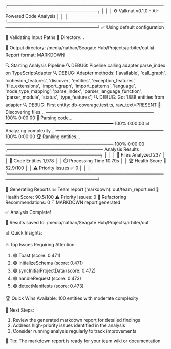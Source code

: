 ╭──────────────────────────────────────────────────────────────────────────────╮
│                                                                              │
│                 ⚙️  Valknut v0.1.0 - AI-Powered Code Analysis                 │
│                                                                              │
╰──────────────────────────────────────────────────────────────────────────────╯
✅ Using default configuration

📂 Validating Input Paths
  📁 Directory: .

📁 Output directory: /media/nathan/Seagate Hub/Projects/arbiter/out
📊 Report format: MARKDOWN

🔍 Starting Analysis Pipeline
🔍 DEBUG: Pipeline calling adapter.parse_index on TypeScriptAdapter
🔍 DEBUG: Adapter methods: ['available', 'call_graph', 'cohesion_features', 'discover', 'entities', 'exception_features', 'file_extensions', 'import_graph', 'import_patterns', 'language', 'node_type_mapping', 'parse_index', 'parser_language_function', 'parser_module', 'status', 'type_features']
🔍 DEBUG: Got 1888 entities from adapter
🔍 DEBUG: First entity: db-coverage.test.ts, raw_text=PRESENT
📂 Discovering files...    ━━━━━━━━━━━━━━━━━━━━━━━━━━━━━━━━━━━━━━━━ 100% 0:00:00
🔄 Parsing code...         ━━━━━━━━━━━━━━━━━━━━━━━━━━━━━━━━━━━━━━━━ 100% 0:00:00
📊 Analyzing complexity... ━━━━━━━━━━━━━━━━━━━━━━━━━━━━━━━━━━━━━━━━ 100% 0:00:00
🏆 Ranking entities...     ━━━━━━━━━━━━━━━━━━━━━━━━━━━━━━━━━━━━━━━━ 100% 0:00:00
╭────────────────────────────── Analysis Results ──────────────────────────────╮
│                                                                              │
│   📄 Files Analyzed     237                                                  │
│   🏢 Code Entities      1,978                                                │
│   ⏱️  Processing Time    10.79s                                               │
│   🏆 Health Score       🔴 52.9/100                                          │
│   ⚠️  Priority Issues    ✅ 0                                                 │
│                                                                              │
╰──────────────────────────────────────────────────────────────────────────────╯

📝 Generating Reports
📊 Team report (markdown): out/team_report.md
🎯 Health Score: 90.5/100
⚠️  Priority Issues: 0
🔧 Refactoring Recommendations: 0
⠋ MARKDOWN report generated

✅ Analysis Complete!

📁 Results saved to: /media/nathan/Seagate Hub/Projects/arbiter/out

📊 Quick Insights:

🔥 Top Issues Requiring Attention:
  1. 🟢 Toast (score: 0.471)
  2. 🟢 initializeSchema (score: 0.471)
  3. 🟢 syncInitialProjectData (score: 0.472)
  4. 🟢 handleRequest (score: 0.473)
  5. 🟢 detectManifests (score: 0.473)

🏆 Quick Wins Available: 100 entities with moderate complexity

📢 Next Steps:
   1. Review the generated markdown report for detailed findings
   2. Address high-priority issues identified in the analysis
   3. Consider running analysis regularly to track improvements

📝 Tip: The markdown report is ready for your team wiki or documentation

